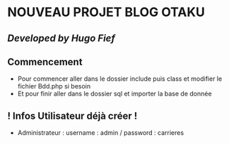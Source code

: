 ﻿# NOUVEAU PROJET BLOG OTAKU

## ***Developed by Hugo Fief***

## Commencement  
- Pour commencer aller dans le dossier include puis class et modifier le fichier Bdd.php si besoin
- Et pour finir aller dans le dossier sql et importer la base de donnée 

## ! Infos Utilisateur déjà créer !
- Administrateur : username : admin / password : carrieres
